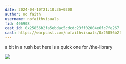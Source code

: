 ```yaml
---
date: 2024-04-10T21:10:36+0200
author: no faith
username: nofaithvisuals
fid: 406908
cast_id: 0x25856b2fa5ebdac5cdcdc23ff02004e6fc7fe267
cast: https://warpcast.com/nofaithvisuals/0x25856b2f
---
```

a bit in a rush but here is a quick one for /the-library  

![](https://imagedelivery.net/BXluQx4ige9GuW0Ia56BHw/a2bcea04-c926-49b0-4d76-e47a1c691800/original)